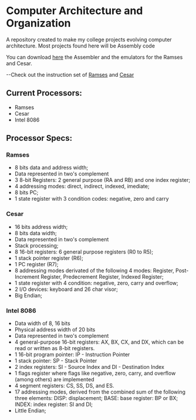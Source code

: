 # Computer Architecture and Organization

A repository created to make my college projects evolving computer architecture.
Most projects found here will be Assembly code

You can download [here](https://downgit.github.io/#/home?url=https://github.com/nicolascoutochaves/computer-architecture/blob/master/Emulators.zip) the Assembler and the emulators for the Ramses and Cesar.

--Check out the instruction set of [Ramses](https://www.inf.ufrgs.br/arq/wiki/lib/exe/fetch.php?media=wiki:ramses:resumo_das_instrucoes_do_ramses.pdf) and [Cesar](https://www.inf.ufrgs.br/arq/wiki/doku.php?id=inscesar)

## Current Processors:

- Ramses
- Cesar
- Intel 8086


## Processor Specs:

### Ramses

- 8 bits data and address width;
- Data represented in two's complement
- 3 8-bit Registers: 2 general purpose (RA and RB) and one index register;
- 4 addressing modes: direct, indirect, indexed, imediate;
- 8 bits PC;
- 1 state register with 3 condition codes: negative, zero and carry

### Cesar

- 16 bits address width;
- 8 bits data width;
- Data represented in two's complement
- Stack processing;
- 8 16-bit registers: 6 general purpose registers (R0 to R5);
- 1 stack pointer register (R6);
- 1 PC register (R7);
- 8 addressing modes derivated of the following 4 modes: Register, Post-Increment Register, Predecrement Register, Indexed Register;
- 1 state register with 4 condition: negative, zero, carry and overflow;
- 2 I/O devices: keyboard and 26 char visor;
- Big Endian;

### Intel 8086

- Data width of 8, 16 bits
- Physical address width of 20 bits
- Data represented in two's complement
- 4 general-purpose 16-bit registers: AX, BX, CX, and DX, which can be read or written as 8-bit registers.
- 1 16-bit program pointer: IP - Instruction Pointer
- 1 stack pointer: SP - Stack Pointer
- 2 index registers: SI - Source Index and DI - Destination Index
- 1 flags register where flags like negative, zero, carry, and overflow (among others) are implemented
- 4 segment registers: CS, SS, DS, and ES.
- 17 addressing modes, derived from the combined sum of the following three elements:
    DISP: displacement;
    BASE: base register: BP or BX;
    INDEX: index register: SI and DI;
- Little Endian;


